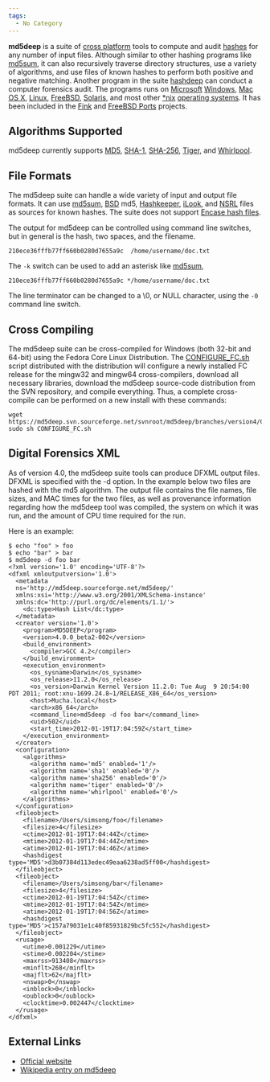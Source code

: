 ```yaml
---
tags:
  - No Category
---
```

**md5deep** is a suite of [cross platform](cross_platform.md)
tools to compute and audit [hashes](hashing.md) for any number
of input files. Although similar to other hashing programs like
[md5sum](md5sum.md), it can also recursively traverse directory
structures, use a variety of algorithms, and use files of known hashes
to perform both positive and negative matching. Another program in the
suite [hashdeep](hashdeep.md) can conduct a computer forensics
audit. The programs runs on [Microsoft](microsoft.md)
[Windows](windows.md), [Mac OS X](Mac_OS_X "wikilink"),
[Linux](linux.md), [FreeBSD](FreeBSD "wikilink"),
[Solaris](solaris.md), and most other [\*nix](Unix "wikilink")
[operating systems](operating_system.md). It has been included
in the [Fink](fink.md) and [FreeBSD
Ports](freebsd_ports.md) projects.

## Algorithms Supported

md5deep currently supports [MD5](md5.md),
[SHA-1](sha-1.md), [SHA-256](SHA-256 "wikilink"),
[Tiger](tiger.md), and [Whirlpool](Whirlpool "wikilink").

## File Formats

The md5deep suite can handle a wide variety of input and output file
formats. It can use [md5sum](md5sum.md), [BSD](BSD "wikilink")
md5, [Hashkeeper](hashkeeper.md), [iLook](iLook "wikilink"), and
[NSRL](national_software_reference_library.md) files as sources
for known hashes. The suite does not support [Encase hash
files](encase_hash_files.md).

The output for md5deep can be controlled using command line switches,
but in general is the hash, two spaces, and the filename.

    210ece36fffb77ff660b0280d7655a9c  /home/username/doc.txt

The `-k` switch can be used to add an asterisk like
[md5sum](md5sum.md),

    210ece36fffb77ff660b0280d7655a9c */home/username/doc.txt

The line terminator can be changed to a \0, or NULL character, using the
`-0` command line switch.

## Cross Compiling

The md5deep suite can be cross-compiled for Windows (both 32-bit and
64-bit) using the Fedora Core Linux Distribution. The
[CONFIGURE_FC.sh](https://md5deep.svn.sourceforge.net/svnroot/md5deep/branches/version4/CONFIGURE_FC.sh)
script distributed with the distribution will configure a newly
installed FC release for the mingw32 and mingw64 cross-compilers,
download all necessary libraries, download the md5deep source-code
distribution from the SVN repository, and compile everything. Thus, a
complete cross-compile can be performed on a new install with these
commands:

    wget https://md5deep.svn.sourceforge.net/svnroot/md5deep/branches/version4/CONFIGURE_FC.sh
    sudo sh CONFIGURE_FC.sh

## Digital Forensics XML

As of version 4.0, the md5deep suite tools can produce DFXML output
files. DFXML is specified with the -d option. In the example below two
files are hashed with the md5 algorithm. The output file contains the
file names, file sizes, and MAC times for the two files, as well as
provenance information regarding how the md5deep tool was compiled, the
system on which it was run, and the amount of CPU time required for the
run.

Here is an example:

    $ echo "foo" > foo
    $ echo "bar" > bar
    $ md5deep -d foo bar
    <?xml version='1.0' encoding='UTF-8'?>
    <dfxml xmloutputversion='1.0'>
      <metadata
      ns='http://md5deep.sourceforge.net/md5deep/'
      xmlns:xsi='http://www.w3.org/2001/XMLSchema-instance'
      xmlns:dc='http://purl.org/dc/elements/1.1/'>
        <dc:type>Hash List</dc:type>
      </metadata>
      <creator version='1.0'>
        <program>MD5DEEP</program>
        <version>4.0.0_beta2-002</version>
        <build_environment>
          <compiler>GCC 4.2</compiler>
        </build_environment>
        <execution_environment>
          <os_sysname>Darwin</os_sysname>
          <os_release>11.2.0</os_release>
          <os_version>Darwin Kernel Version 11.2.0: Tue Aug  9 20:54:00 PDT 2011; root:xnu-1699.24.8~1/RELEASE_X86_64</os_version>
          <host>Mucha.local</host>
          <arch>x86_64</arch>
          <command_line>md5deep -d foo bar</command_line>
          <uid>502</uid>
          <start_time>2012-01-19T17:04:59Z</start_time>
        </execution_environment>
      </creator>
      <configuration>
        <algorithms>
          <algorithm name='md5' enabled='1'/>
          <algorithm name='sha1' enabled='0'/>
          <algorithm name='sha256' enabled='0'/>
          <algorithm name='tiger' enabled='0'/>
          <algorithm name='whirlpool' enabled='0'/>
        </algorithms>
      </configuration>
      <fileobject>
        <filename>/Users/simsong/foo</filename>
        <filesize>4</filesize>
        <ctime>2012-01-19T17:04:44Z</ctime>
        <mtime>2012-01-19T17:04:44Z</mtime>
        <atime>2012-01-19T17:04:46Z</atime>
        <hashdigest type='MD5'>d3b07384d113edec49eaa6238ad5ff00</hashdigest>
      </fileobject>
      <fileobject>
        <filename>/Users/simsong/bar</filename>
        <filesize>4</filesize>
        <ctime>2012-01-19T17:04:54Z</ctime>
        <mtime>2012-01-19T17:04:54Z</mtime>
        <atime>2012-01-19T17:04:56Z</atime>
        <hashdigest type='MD5'>c157a79031e1c40f85931829bc5fc552</hashdigest>
      </fileobject>
      <rusage>
        <utime>0.001229</utime>
        <stime>0.002204</stime>
        <maxrss>913408</maxrss>
        <minflt>268</minflt>
        <majflt>62</majflt>
        <nswap>0</nswap>
        <inblock>0</inblock>
        <oublock>0</oublock>
        <clocktime>0.002447</clocktime>
      </rusage>
    </dfxml>

## External Links

- [Official website](http://md5deep.sourceforge.net/)
- [Wikipedia entry on md5deep](http://en.wikipedia.org/wiki/Md5deep)